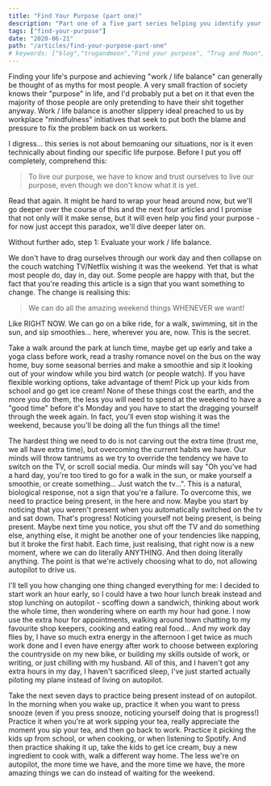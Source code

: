 ```yaml
---
title: "Find Your Purpose (part one)"
description: "Part one of a five part series helping you identify your purpose"
tags: ["find-your-purpose"]
date: "2020-06-21"
path: "/articles/find-your-purpose-part-one"
# keywords: ["blog","trugandmoon","Find your purpose", "Trug and Moon"]
---
```

Finding your life's purpose and achieving "work / life balance" can generally be thought of as myths for most people. A very small fraction of society knows their "purpose" in life, and I'd probably put a bet on it that even the majority of those people are only pretending to have their shit together anyway. Work / life balance is another slippery ideal preached to us by workplace "mindfulness" initiatives that seek to put both the blame and pressure to fix the problem back on us workers.

I digress... this series is not about bemoaning our situations, nor is it even technically about finding our specific life purpose. Before I put you off completely, comprehend this:

> To live our purpose, we have to know and trust ourselves to live our purpose, even though we don't know what it is yet. 

Read that again. It might be hard to wrap your head around now, but we'll go deeper over the course of this and the next four articles and I promise that not only will it make sense, but it will even help you find your purpose - for now just accept this paradox, we'll dive deeper later on. 

Without further ado, step 1: Evaluate your work / life balance. 

We don't have to drag ourselves through our work day and then collapse on the couch watching TV/Netflix wishing it was the weekend. Yet that is what most people do, day in, day out. Some people are happy with that, but the fact that you're reading this article is a sign that you want something to change. The change is realising this:

> We can do all the amazing weekend things WHENEVER we want!

Like RIGHT NOW. We can go on a bike ride, for a walk, swimming, sit in the sun, and sip smoothies... here, wherever you are, now. This is the secret. 

Take a walk around the park at lunch time, maybe get up early and take a yoga class before work, read a trashy romance novel on the bus on the way home, buy some seasonal berries and make a smoothie and sip it looking out of your window while you bird watch (or people watch). If you have flexible working options, take advantage of them! Pick up your kids from school and go get ice cream! None of these things cost the earth, and the more you do them, the less you will need to spend at the weekend to have a "good time" before it's Monday and you have to start the dragging yourself through the week again. In fact, you'll even stop wishing it was the weekend, because you'll be doing all the fun things all the time! 

The hardest thing we need to do is not carving out the extra time (trust me, we all have extra time), but overcoming the current habits we have. Our minds will throw tantrums as we try to override the tendency we have to switch on the TV, or scroll social media. Our minds will say "Oh you've had a hard day, you're too tired to go for a walk in the sun, or make yourself a smoothie, or create something... Just watch the tv...". This is a natural, biological response, not a sign that you're a failure. To overcome this, we need to practice being present, in the here and now. Maybe you start by noticing that you weren't present when you automatically switched on the tv and sat down. That's progress! Noticing yourself not being present, is being present. Maybe next time you notice, you shut off the TV and do something else, anything else, it might be another one of your tendencies like napping, but it broke the first habit. Each time, just realising, that right now is a new moment, where we can do literally ANYTHING. And then doing literally anything. The point is that we're actively choosing what to do, not allowing autopilot to drive us. 

I'll tell you how changing one thing changed everything for me: I decided to start work an hour early, so I could have a two hour lunch break instead and stop lunching on autopilot - scoffing down a sandwich, thinking about work the whole time, then wondering where on earth my hour had gone. I now use the extra hour for appointments, walking around town chatting to my favourite shop keepers, cooking and eating real food... And my work day flies by, I have so much extra energy in the afternoon I get twice as much work done and I even have energy after work to choose between exploring the countryside on my new bike, or building my skills outside of work, or writing, or just chilling with my husband. All of this, and I haven't got any extra hours in my day, I haven't sacrificed sleep, I've just started actually piloting my plane instead of living on autopilot. 

Take the next seven days to practice being present instead of on autopilot. In the morning when you wake up, practice it when you want to press snooze (even if you press snooze, noticing yourself doing that is progress!) Practice it when you're at work sipping your tea, really appreciate the moment you sip your tea, and then go back to work. Practice it picking the kids up from school, or when cooking, or when listening to Spotify. And then practice shaking it up, take the kids to get ice cream, buy a new ingredient to cook with, walk a different way home. The less we're on autopilot, the more time we have, and the more time we have, the more amazing things we can do instead of waiting for the weekend.
